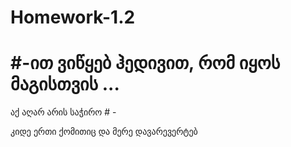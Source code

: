 # Homework-1.2
# #-ით ვიწყებ ჰედივით, რომ იყოს მაგისთვის ...

აქ აღარ არის საჭირო # - 

კიდე ერთი ქომითიც და მერე დავარევერტებ 